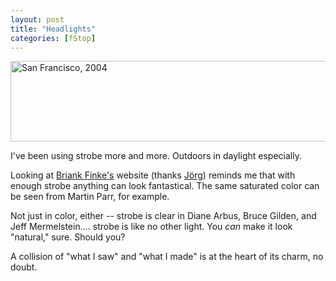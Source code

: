 ```yaml
---
layout: post
title: "Headlights"
categories: [fStop]
---
```

<img src="http://www.botzilla.com/bpix/headlights.jpg" width=807 height=129 border=0 title="San Francisco, 2004">

I've been using strobe more and more. Outdoors in daylight especially.

Looking at <a href="http://www.brianfinke.com/">Briank Finke's</a> website (thanks <a href="http://www.jmcolberg.com/weblog/">J&ouml;rg</a>) reminds me that with enough strobe anything can look fantastical. The same saturated color can be seen from Martin Parr, for example.

Not just in color, either -- strobe is clear in Diane Arbus, Bruce Gilden, and Jeff Mermelstein.... strobe is like no other light. You <i>can</i> make it look "natural," sure. Should you?

A collision of "what I saw" and "what I made" is at the heart of its charm, no doubt.

<!--more-->

